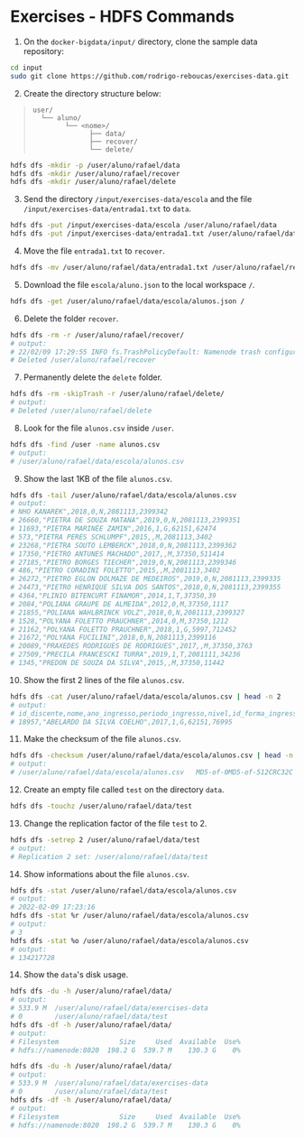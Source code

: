 # Exercises - HDFS Commands

1. On the `docker-bigdata/input/` directory, clone the sample data repository:

  ```bash
  cd input
  sudo git clone https://github.com/rodrigo-reboucas/exercises-data.git
  ```

2. Create the directory structure below:

  >```
  > user/
  >   └── aluno/
  >         └── <nome>/
  >               ├── data/
  >               ├── recover/
  >               └── delete/
  >```

  ```bash
  hdfs dfs -mkdir -p /user/aluno/rafael/data
  hdfs dfs -mkdir /user/aluno/rafael/recover
  hdfs dfs -mkdir /user/aluno/rafael/delete
  ```

3. Send the directory `/input/exercises-data/escola` and the file `/input/exercises-data/entrada1.txt` to `data`.

  ```bash
  hdfs dfs -put /input/exercises-data/escola /user/aluno/rafael/data
  hdfs dfs -put /input/exercises-data/entrada1.txt /user/aluno/rafael/data
  ```

4. Move the file `entrada1.txt` to `recover`.

  ```bash
  hdfs dfs -mv /user/aluno/rafael/data/entrada1.txt /user/aluno/rafael/recover/
  ```

5. Download the file `escola/aluno.json` to the local workspace `/`.

  ```bash
  hdfs dfs -get /user/aluno/rafael/data/escola/alunos.json /
  ```

6. Delete the folder `recover`.

  ```bash
  hdfs dfs -rm -r /user/aluno/rafael/recover/
  # output:
  # 22/02/09 17:29:55 INFO fs.TrashPolicyDefault: Namenode trash configuration: Deletion interval = 0 minutes, Emptier interval = 0 minutes.
  # Deleted /user/aluno/rafael/recover
  ```

7. Permanently delete the `delete` folder.

  ```bash
  hdfs dfs -rm -skipTrash -r /user/aluno/rafael/delete/
  # output:
  # Deleted /user/aluno/rafael/delete
  ```

8. Look for the file `alunos.csv` inside `/user`.

  ```bash
  hdfs dfs -find /user -name alunos.csv
  # output:
  # /user/aluno/rafael/data/escola/alunos.csv
  ```

9. Show the last 1KB of the file `alunos.csv`.

  ```bash
  hdfs dfs -tail /user/aluno/rafael/data/escola/alunos.csv
  # output:
  # NHO KANAREK",2018,0,N,2081113,2399342
  # 26660,"PIETRA DE SOUZA MATANA",2019,0,N,2081113,2399351
  # 11693,"PIETRA MARINÉE ZAMIN",2016,1,G,62151,62474
  # 573,"PIETRA PERES SCHLUMPF",2015,,M,2081113,3402
  # 23268,"PIETRA SOUTO LEMBERCK",2018,0,N,2081113,2399362
  # 17350,"PIETRO ANTUNES MACHADO",2017,,M,37350,511414
  # 27185,"PIETRO BORGES TIECHER",2019,0,N,2081113,2399346
  # 486,"PIETRO CORADINI FOLETTO",2015,,M,2081113,3402
  # 26272,"PIETRO EGLON DOLMAZE DE MEDEIROS",2019,0,N,2081113,2399335
  # 24473,"PIETRO HENRIQUE SILVA DOS SANTOS",2018,0,N,2081113,2399355
  # 4364,"PLINIO BITENCURT FINAMOR",2014,1,T,37350,39
  # 2084,"POLIANA GRAUPE DE ALMEIDA",2012,0,M,37350,1117
  # 21855,"POLIANA WAHLBRINCK VOLZ",2018,0,N,2081113,2399327
  # 1528,"POLYANA FOLETTO PRAUCHNER",2014,0,M,37350,1212
  # 21162,"POLYANA FOLETTO PRAUCHNER",2018,1,G,5997,712452
  # 21672,"POLYANA FUCILINI",2018,0,N,2081113,2399116
  # 20089,"PRAXEDES RODRIGUES DE RODRIGUES",2017,,M,37350,3763
  # 27509,"PRECILA FRANCESCKI TURRA",2019,1,T,2081111,34236
  # 1345,"PREDON DE SOUZA DA SILVA",2015,,M,37350,11442
  ```

10. Show the first 2 lines of the file `alunos.csv`.

  ```bash
  hdfs dfs -cat /user/aluno/rafael/data/escola/alunos.csv | head -n 2
  # output:
  # id_discente,nome,ano_ingresso,periodo_ingresso,nivel,id_forma_ingresso,id_curso
  # 18957,"ABELARDO DA SILVA COELHO",2017,1,G,62151,76995
  ```

11. Make the checksum of the file `alunos.csv`.

  ```bash
  hdfs dfs -checksum /user/aluno/rafael/data/escola/alunos.csv | head -n 2
  # output:
  # /user/aluno/rafael/data/escola/alunos.csv	MD5-of-0MD5-of-512CRC32C	000002000000000000000000164b9235a4d65a1e8ebfe12eb97ac471
  ```

12. Create an empty file called `test` on the directory `data`.

  ```bash
  hdfs dfs -touchz /user/aluno/rafael/data/test
  ```

13. Change the replication factor of the file `test` to 2.

  ```bash
  hdfs dfs -setrep 2 /user/aluno/rafael/data/test
  # output:
  # Replication 2 set: /user/aluno/rafael/data/test
  ```

14. Show informations about the file `alunos.csv`.

```bash
hdfs dfs -stat /user/aluno/rafael/data/escola/alunos.csv
# output:
# 2022-02-09 17:23:16
hdfs dfs -stat %r /user/aluno/rafael/data/escola/alunos.csv
# output:
# 3
hdfs dfs -stat %o /user/aluno/rafael/data/escola/alunos.csv
# output:
# 134217728
```

14. Show the `data`'s disk usage.

```bash
hdfs dfs -du -h /user/aluno/rafael/data/
# output:
# 533.9 M  /user/aluno/rafael/data/exercises-data
# 0        /user/aluno/rafael/data/test
hdfs dfs -df -h /user/aluno/rafael/data/
# output:
# Filesystem               Size     Used  Available  Use%
# hdfs://namenode:8020  198.2 G  539.7 M    130.3 G    0%
```

  ```bash
  hdfs dfs -du -h /user/aluno/rafael/data/
  # output:
  # 533.9 M  /user/aluno/rafael/data/exercises-data
  # 0        /user/aluno/rafael/data/test
  hdfs dfs -df -h /user/aluno/rafael/data/
  # output:
  # Filesystem               Size     Used  Available  Use%
  # hdfs://namenode:8020  198.2 G  539.7 M    130.3 G    0%
  ```
